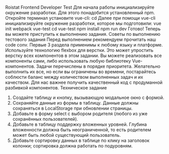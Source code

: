 Roistat Frontend Developer Test
Для начала работы инициализируйте окружение разработки. Для этого понадобится установленный npm.
Откройте терминал установите vue-cli:
cd
Далее при помощи vue-cli инициализируйте окружение разработки, которое мы подготовили:
vue init webpack vue-test
cd vue-test
npm install
npm run dev
Готово! Теперь вы можете приступить к выполнению задания.
Советы по выполнению тестового задания
Перед выполнением рекомендуем прочитать наш code conv. Первые 3 раздела применимы к любому языку и платформе.
Используйте технологию flexbox для верстки. Это может упростить верстку всех компонентов в этом задании.
Вы можете реализовать все компоненты сами, либо использовать любую библиотеку Vue-компонентов.
Задачи перечислены в порядке приоритета. Желательно выполнить их все, но если вы ограничены во времени, постарайтесь соблюсти баланс между количеством выполненных задач и их качеством. Для нас важнее получить качественный код с продуманной разбивкой компонентов.
Техническое задание
 1. Создайте таблицу и кнопку, вызывающую модальное окно с формой.
2. Сохраняйте данные из формы в таблицу. Данные должны сохраняться в
LocalStorage при обновлении страницы.
3. Добавьте в форму select с выбором родителя (любого из уже
сохранённых пользователей).
4. Добавьте в таблицу поддержку вложенных уровней. Глубина
вложенности должна быть неограниченной, то есть родителем может
быть любой существующий пользователь.
5. Добавьте сортировку данных в таблице по клику на заголовок колонки;
сортировка должна работать по подуровням.